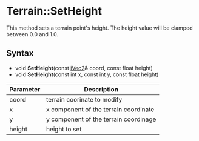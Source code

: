 # Terrain::SetHeight

This method sets a terrain point's height. The height value will be clamped between 0.0 and 1.0.

## Syntax

- void **SetHeight**(const [iVec2](iVec2.md)& coord, const float height)
- void **SetHeight**(const int x, const int y, const float height)

| Parameter | Description |
|---|---|
| coord | terrain coorinate to modify |
| x | x component of the terrain coordinate |
| y | y component of the terrain coordinage |
| height | height to set |

